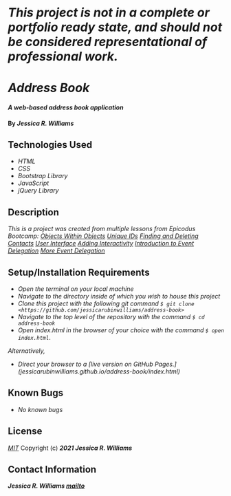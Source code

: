 # _This project is not in a complete or portfolio ready state, and should not be considered representational of professional work._

# _Address Book_

#### _A web-based address book application_

#### By _**Jessica R. Williams**_

## Technologies Used

* _HTML_
* _CSS_
* _Bootstrap Library_
* _JavaScript_
* _jQuery Library_

## Description

_This is a project was created from multiple lessons from Epicodus Bootcamp:_
_[Objects Within Objects](https://www.learnhowtoprogram.com/intermediate-javascript/object-oriented-javascript/address-book-objects-within-objects)_
_[Unique IDs](https://www.learnhowtoprogram.com/intermediate-javascript/object-oriented-javascript/address-book-unique-ids)_
_[Finding and Deleting Contacts](https://www.learnhowtoprogram.com/intermediate-javascript/object-oriented-javascript/address-book-finding-and-deleting-contacts)_
_[User Interface](https://www.learnhowtoprogram.com/intermediate-javascript/object-oriented-javascript/address-book-user-interface)_
_[Adding Interactivity](https://www.learnhowtoprogram.com/intermediate-javascript/object-oriented-javascript/address-book-adding-interactivity)_
_[Introduction to Event Delegation](https://www.learnhowtoprogram.com/intermediate-javascript/object-oriented-javascript/address-book-introduction-to-event-delegation)_
_[More Event Delegation](https://www.learnhowtoprogram.com/intermediate-javascript/object-oriented-javascript/address-book-more-event-delegation)_

## Setup/Installation Requirements

* _Open the terminal on your local machine_
* _Navigate to the directory inside of which you wish to house this project_
* _Clone this project with the following git command `$ git clone <https://github.com/jessicarubinwilliams/address-book>`_
* _Navigate to the top level of the repository with the command `$ cd address-book`_
* _Open index.html in the browser of your choice with the command `$ open index.html`_.

_Alternatively,_

* _Direct your browser to a [live version on GitHub Pages.] (jessicarubinwilliams.github.io/address-book/index.html)_

## Known Bugs

* _No known bugs_

## License
*[MIT](https://choosealicense.com/licenses/mit/)*
Copyright (c) **_2021 Jessica R. Williams_**
## Contact Information
**_Jessica R. Williams [mailto](mailto:jessicarubinwilliams@gmail.com)_**
